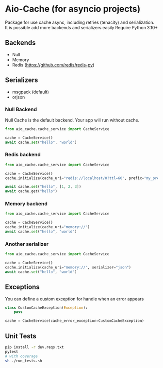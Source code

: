 # Aio-Cache (for asyncio projects)
Package for use cache async, including retries (tenacity) and serialization.
It is possible add more backends and serializers easily
Require Python 3.10+


## Backends
* Null
* Memory
* Redis (https://github.com/redis/redis-py)

## Serializers
* msgpack (default)
* orjson


### Null Backend
Null Cache is the default backend. Your app will run without cache.
``` python
from aio_cache.cache_service import CacheService

cache = CacheService()
await cache.set("hello", "world")
```


### Redis backend
``` python
from aio_cache.cache_service import CacheService

cache = CacheService()
cache.initialize(cache_uri="redis://localhost/0?ttl=60", prefix="my_prefix")

await cache.set("hello", [1, 2, 3])
await cache.get("hello")
```

### Memory backend
``` python
from aio_cache.cache_service import CacheService

cache = CacheService()
cache.initialize(cache_uri="memory://")
await cache.set("hello", "world")
```

### Another serializer
``` python
from aio_cache.cache_service import CacheService

cache = CacheService()
cache.initialize(cache_uri="memory://", serializer="json")
await cache.set("hello", "world")
```

## Exceptions
You can define a custom exception for handle when an error appears
```python
class CustomCacheException(Exception):
    pass

cache = CacheService(cache_error_exception=CustomCacheException)
```


## Unit Tests
```bash
pip install -r dev.reqs.txt
pytest
# with coverage
sh ./run_tests.sh
```


